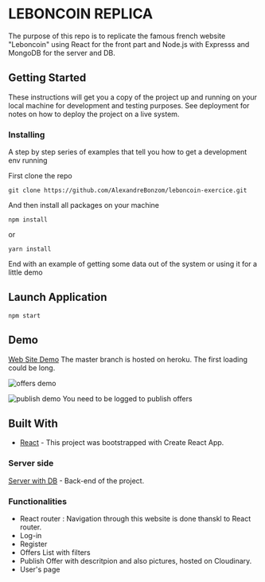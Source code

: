 # LEBONCOIN REPLICA

The purpose of this repo is to replicate the famous french website "Leboncoin" using React for the front part and Node.js with Expresss and MongoDB for the server and DB.


## Getting Started

These instructions will get you a copy of the project up and running on your local machine for development and testing purposes. See deployment for notes on how to deploy the project on a live system.

### Installing

A step by step series of examples that tell you how to get a development env running

First clone the repo

```
git clone https://github.com/AlexandreBonzom/leboncoin-exercice.git 
```

And then install all packages on your machine

```
npm install
```

or

```
yarn install
```

End with an example of getting some data out of the system or using it for a little demo

## Launch Application

```
npm start
```

## Demo

[Web Site Demo](https://leboncoin-client-replica.herokuapp.com/) The master branch is hosted on heroku. The first loading could be long.


![offers demo](https://media.giphy.com/media/lTdEGENVXKJVBtF0O9/giphy.gif)

![publish demo](https://media.giphy.com/media/QVssx6m68LK2M5Yzpx/giphy.gif) You need to be logged to publish offers

## Built With

- [React](https://reactjs.org/) - This project was bootstrapped with Create React App.


### Server side

[Server with DB](https://github.com/AlexandreBonzom/leboncoin-api) - Back-end of the project.


### Functionalities
* React  router : Navigation through this website is done thanskl to React router.
* Log-in  
* Register
* Offers List with filters 
* Publish Offer with descritpion and also pictures, hosted on Cloudinary.
* User's page

